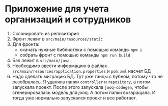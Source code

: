 # Приложение для учета организаций и сотрудников

1. Склонировать из репозитория
2. Фронт лежит в `src/main/resources/static`
3. Для фронта:
    * скачать нужные библиотеки с помощью команды `npm i`
    * собрать фронт с помощью команды `npm run build`
4. Бэк лежит в `src/main/java`
5. Необходимо ввести информацию в файлах `src/main/resources/application.properties` и `pom.xml` насчет БД
6. Надо сделать миграцию БД. Тут уже танцы с бубном, потому что не разобралась. Я удаляла папки `controller` и `repository`, а потом запускала проект. После этого запускала `jooq-codegen`, чтобы сгенерировалась модель для jooq. А потом папки возвращала. И тогда уже нормально запускался проект и все работает.